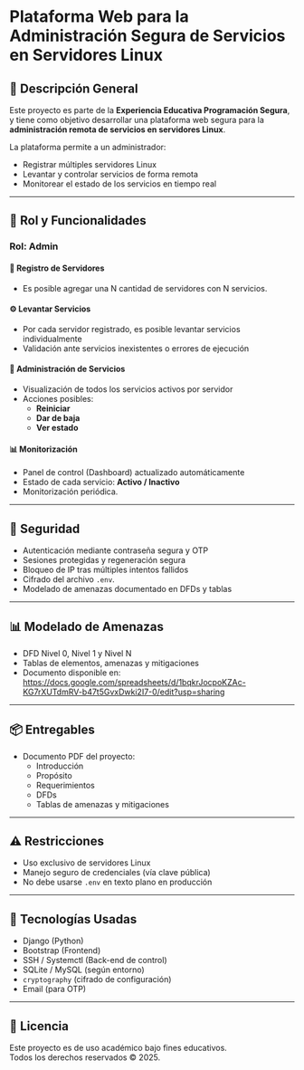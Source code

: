 # Plataforma Web para la Administración Segura de Servicios en Servidores Linux

## 📌 Descripción General

Este proyecto es parte de la **Experiencia Educativa Programación Segura**, y tiene como objetivo desarrollar una plataforma web segura para la **administración remota de servicios en servidores Linux**.

La plataforma permite a un administrador:
- Registrar múltiples servidores Linux
- Levantar y controlar servicios de forma remota
- Monitorear el estado de los servicios en tiempo real

---

## 👤 Rol y Funcionalidades

### Rol: Admin

#### 🔐 Registro de Servidores
- Es posible agregar una N cantidad de servidores con N servicios.
  
#### ⚙️ Levantar Servicios
- Por cada servidor registrado, es posible levantar servicios individualmente
- Validación ante servicios inexistentes o errores de ejecución

#### 🔄 Administración de Servicios
- Visualización de todos los servicios activos por servidor
- Acciones posibles:
  - **Reiniciar**
  - **Dar de baja**
  - **Ver estado**

#### 📊 Monitorización
- Panel de control (Dashboard) actualizado automáticamente
- Estado de cada servicio: **Activo / Inactivo**
- Monitorización periódica.

---

## 🔐 Seguridad

- Autenticación mediante contraseña segura y OTP
- Sesiones protegidas y regeneración segura
- Bloqueo de IP tras múltiples intentos fallidos
- Cifrado del archivo `.env`.
- Modelado de amenazas documentado en DFDs y tablas

---

## 📊 Modelado de Amenazas

- DFD Nivel 0, Nivel 1 y Nivel N
- Tablas de elementos, amenazas y mitigaciones
- Documento disponible en:  https://docs.google.com/spreadsheets/d/1bqkrJocpoKZAc-KG7rXUTdmRV-b47t5GvxDwki2I7-0/edit?usp=sharing
---

## 📦 Entregables

- Documento PDF del proyecto:
  - Introducción
  - Propósito
  - Requerimientos
  - DFDs
  - Tablas de amenazas y mitigaciones

---


## ⚠️ Restricciones

- Uso exclusivo de servidores Linux
- Manejo seguro de credenciales (vía clave pública)
- No debe usarse `.env` en texto plano en producción

---

## 🚀 Tecnologías Usadas

- Django (Python)
- Bootstrap (Frontend)
- SSH / Systemctl (Back-end de control)
- SQLite / MySQL (según entorno)
- `cryptography` (cifrado de configuración)
- Email (para OTP)

---


## 📜 Licencia

Este proyecto es de uso académico bajo fines educativos.  
Todos los derechos reservados © 2025.
